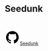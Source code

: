
<!--$layout: block-->
<!--$lang: zh_CN--> 
<!--$en_US: /English/README.html--> 
<!--$ja_JP: /日本語/README.html-->
  
<!--#Hero--> 
<!--$background-image:url(bg.jpg)--> 
<!--$nav-color:#ffffff--> 
  
 # Seedunk 
 
<!--Hero #-->
<!--#Doc-->  
   <br>
<!--Doc #-->
  
<!--#Doc-->  
   [![](/Resources/icon/github.svg?class=icon)Seedunk](https://github.com/seedunk/?class=btn%20alt)
<!--Doc #-->
 

 